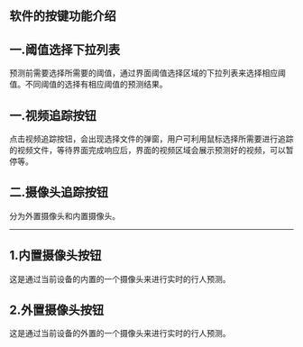 __软件的按键功能介绍__
---

一.阈值选择下拉列表
---
预测前需要选择所需要的阈值，通过界面阈值选择区域的下拉列表来选择相应阈值。不同阈值的选择有相应阈值的预测结果。

一.视频追踪按钮
---

点击视频追踪按钮，会出现选择文件的弹窗，用户可利用鼠标选择所需要进行追踪的视频文件，等待界面完成响应后，界面的视频区域会展示预测好的视频，可以暂停等。

二.摄像头追踪按钮
---

分为外置摄像头和内置摄像头。

---------
1.内置摄像头按钮
---
这是通过当前设备的内置的一个摄像头来进行实时的行人预测。

2.外置摄像头按钮
---
这是通过当前设备的外置的一个摄像头来进行实时的行人预测。
